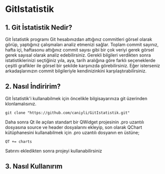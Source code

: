 # GitIstatistik

## 1. Git İstatistik Nedir?

Git İstatistik programı Git hesabınızdan attığınız commitleri görsel olarak görüp, yaptığınız çalışmaları analiz etmenizi sağlar. Toplam commit sayınız, hafta içi, haftasonu attığınız commit sayısı
gibi bir çok veriyi gerek görsel gerek sayısal olarak analiz edebilirsiniz. Gerekli bilgileri verdikten sonra istatistiklerinizi seçtiğiniz yıla,  aya, tarih aralığına göre farklı seçeneklerde
çeşitli grafikler ile görsel bir şekilde karşınızda görebilirsiniz. Eğer isterseniz arkadaşlarınızın commit bilgileriyle kendinizinkini karşılaştırabilirsiniz.

## 2. Nasıl İndiririm?

Git İstatistik'i kullanabilmek için öncelikle bilgisayarınıza git üzerinden klonlamalısınız.

```
git clone "https://github.com/caniyli/GitIstatistik.git"
```
Daha sonra Qt ile açılan standart bir QWidget projesinin .pro uzantılı dosyasına source ve header dosyalarını ekleyip, son olarak QChart kütüphanesini kullanabilmek için 
.pro uzantılı dosyanın en üstüne;

```
QT += charts
```

Satırını ekledikten sonra projeyi kullanabilirsiniz

## 3. Nasıl Kullanırım

